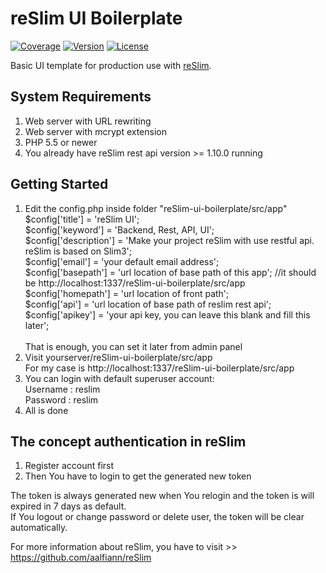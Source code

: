 reSlim UI Boilerplate
=======
[![Coverage](https://img.shields.io/badge/coverage-100%25-brightgreen.svg)](https://github.com/aalfiann/reSlim-ui-boilerplate)
[![Version](https://img.shields.io/badge/stable-1.10.4-brightgreen.svg)](https://github.com/aalfiann/reSlim-ui-boilerplate)
[![License](https://img.shields.io/badge/license-MIT-blue.svg)](https://github.com/aalfiann/reSlim-ui-boilerplate/blob/master/license.md)

Basic UI template for production use with [reSlim](https://github.com/aalfiann/reSlim).<br>

System Requirements
---------------

1. Web server with URL rewriting
2. Web server with mcrypt extension
3. PHP 5.5 or newer
4. You already have reSlim rest api version >= 1.10.0 running


Getting Started
---------------
1. Edit the config.php inside folder "reSlim-ui-boilerplate/src/app"<br>
    $config['title'] = 'reSlim UI';<br>
    $config['keyword'] = 'Backend, Rest, API, UI';<br>
    $config['description'] = 'Make your project reSlim with use restful api. reSlim is based on Slim3';<br>
    $config['email'] = 'your default email address';<br>
    $config['basepath'] = 'url location of base path of this app'; //it should be http://localhost:1337/reSlim-ui-boilerplate/src/app<br>
    $config['homepath'] = 'url location of front path';<br>
    $config['api'] = 'url location of base path of reslim rest api';<br>
    $config['apikey'] = 'your api key, you can leave this blank and fill this later';<br><br>
    That is enough, you can set it later from admin panel
3. Visit yourserver/reSlim-ui-boilerplate/src/app<br>
    For my case is http://localhost:1337/reSlim-ui-boilerplate/src/app
4. You can login with default superuser account:<br>
    Username : reslim<br>
    Password : reslim
5. All is done

The concept authentication in reSlim
-----------------

1. Register account first
2. Then You have to login to get the generated new token

The token is always generated new when You relogin and the token is will expired in 7 days as default.<br>
If You logout or change password or delete user, the token will be clear automatically.

For more information about reSlim, you have to visit >> https://github.com/aalfiann/reSlim